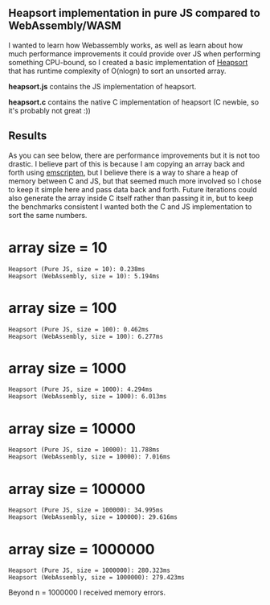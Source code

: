 ## Heapsort implementation in pure JS compared to WebAssembly/WASM

I wanted to learn how Webassembly works, as well as learn about how much performance improvements it could provide over JS when performing something CPU-bound, so I created a basic implementation of [Heapsort](https://www.geeksforgeeks.org/heap-sort/) that has runtime complexity of O(nlogn) to sort an unsorted array.

**heapsort.js** contains the JS implementation of heapsort.

**heapsort.c** contains the native C implementation of heapsort (C newbie, so it's probably not great :))

## Results

As you can see below, there are performance improvements but it is not too drastic. I believe part of this is because I am copying an array back and forth using [emscripten](https://emscripten.org/docs/porting/connecting_cpp_and_javascript/Interacting-with-code.html), but I believe there is a way to share a heap of memory between C and JS, but that seemed much more involved so I chose to keep it simple here and pass data back and forth. Future iterations could also generate the array inside C itself rather than passing it in, but to keep the benchmarks consistent I wanted both the C and JS implementation to sort the same numbers.

# array size = 10

```
Heapsort (Pure JS, size = 10): 0.238ms
Heapsort (WebAssembly, size = 10): 5.194ms
```

# array size = 100

```
Heapsort (Pure JS, size = 100): 0.462ms
Heapsort (WebAssembly, size = 100): 6.277ms
```

# array size = 1000

```
Heapsort (Pure JS, size = 1000): 4.294ms
Heapsort (WebAssembly, size = 1000): 6.013ms
```

# array size = 10000

```
Heapsort (Pure JS, size = 10000): 11.788ms
Heapsort (WebAssembly, size = 10000): 7.016ms
```

# array size = 100000

```
Heapsort (Pure JS, size = 100000): 34.995ms
Heapsort (WebAssembly, size = 100000): 29.616ms
```


# array size = 1000000

```
Heapsort (Pure JS, size = 1000000): 280.323ms
Heapsort (WebAssembly, size = 1000000): 279.423ms
```

Beyond n = 1000000 I received memory errors.

